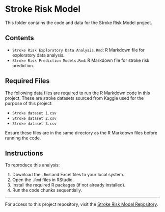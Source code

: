 # Stroke Risk Model

This folder contains the code and data for the Stroke Risk Model project. 

## Contents
- `Stroke Risk Exploratory Data Analysis.Rmd`: R Markdown file for exploratory data analysis.
- `Stroke Risk Prediction Models.Rmd`: R Markdown file for stroke risk prediction.

## Required Files
The following data files are required to run the R Markdown code in this project. These are stroke datasets sourced from Kaggle used for the purpose of this project:
- `Stroke dataset 1.csv`
- `Stroke dataset 2.csv`
- `Stroke dataset 3.csv`

Ensure these files are in the same directory as the R Markdown files before running the code.

## Instructions
To reproduce this analysis:
1. Download the `.Rmd` and Excel files to your local system.
2. Open the `.Rmd` files in RStudio.
3. Install the required R packages (if not already installed).
4. Run the code chunks sequentially.


---
For access to this project repository, visit the [Stroke Risk Model Repository](https://github.com/KNguyenMS/KNguyenMS.github.io/tree/main/Stroke_Risk_Model).
